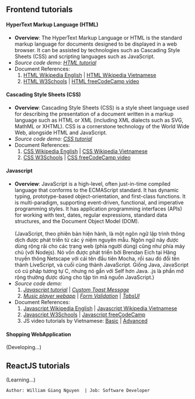 ## Frontend tutorials

#### HyperText Markup Language (HTML)

- **Overview**: The HyperText Markup Language or HTML is the standard markup language for documents designed to be
  displayed in a web browser.
  It can be assisted by technologies such as Cascading Style Sheets (CSS) and scripting languages such as JavaScript.
- _Source code demo:_ [_HTML tutorial_](https://github.com/williamvietnam/ReactJS/tree/main/frontend_tutorials/tutorial/html_tutorial)
- Document References:
    1. [HTML Wikipedia English](https://en.wikipedia.org/wiki/HTML)
       |  [HTML Wikipedia Vietnamese](https://vi.wikipedia.org/wiki/HTML)
    2. [HTML W3Schools](https://www.w3schools.com/html/default.asp)
       |  [HTML freeCodeCamp video](https://www.youtube.com/watch?v=kUMe1FH4CHE&ab_channel=freeCodeCamp.org)

#### Cascading Style Sheets (CSS)

- **Overview**: Cascading Style Sheets (CSS) is a style sheet language used for describing the presentation of a
  document written
  in a markup language such as HTML or XML (including XML dialects such as SVG, MathML or XHTML).
  CSS is a cornerstone technology of the World Wide Web, alongside HTML and JavaScript.
- _Source code demo:_ [_CSS tutorial_](https://github.com/williamvietnam/ReactJS/tree/main/frontend_tutorials/tutorial/css_tutorial)
- Document References:
    1. [CSS Wikipedia English](https://en.wikipedia.org/wiki/CSS)
       |  [CSS Wikipedia Vietnamese](https://vi.wikipedia.org/wiki/CSS)
    2. [CSS W3Schools](https://www.w3schools.com/css)
       | [CSS freeCodeCamp video](https://www.youtube.com/watch?v=OXGznpKZ_sA&ab_channel=freeCodeCamp.org)

#### Javascript

- **Overview**: JavaScript is a high-level, often just-in-time compiled language that conforms to the ECMAScript
  standard.
  It has dynamic typing, prototype-based object-orientation, and first-class functions.
  It is multi-paradigm, supporting event-driven, functional, and imperative programming styles.
  It has application programming interfaces (APIs) for working with text, dates, regular expressions, standard data
  structures, and the Document Object Model (DOM).<br></br>
  (JavaScript, theo phiên bản hiện hành, là một ngôn ngữ lập trình thông dịch được phát triển từ các ý niệm nguyên mẫu.
  Ngôn ngữ này được dùng rộng rãi cho các trang web (phía người dùng) cũng như phía máy chủ (với Nodejs).
  Nó vốn được phát triển bởi Brendan Eich tại Hãng truyền thông Netscape với cái tên đầu tiên Mocha, rồi sau đó đổi tên
  thành LiveScript, và cuối cùng thành JavaScript.
  Giống Java, JavaScript có cú pháp tương tự C, nhưng nó gần với Self hơn Java. .js là phần mở rộng thường được dùng cho
  tập tin mã nguồn JavaScript.)
- _Source code demo:_
    1. [_Javascript tutorial_](https://github.com/williamvietnam/ReactJS/tree/main/frontend_tutorials/tutorial/javascript_tutorial)
       |  [_Custom Toast Message_](https://github.com/williamvietnam/ReactJS/tree/main/frontend_tutorials/tutorial/javascript_tutorial/toast_message)
    2. [_Music player webapp_](https://github.com/williamvietnam/ReactJS/tree/main/frontend_tutorials/tutorial/javascript_tutorial/music_player_webapp)
       | [_Form Validation_](https://github.com/williamvietnam/ReactJS/tree/main/frontend_tutorials/tutorial/javascript_tutorial/form_validation)
       | [_TabsUI_](https://github.com/williamvietnam/ReactJS/tree/main/frontend_tutorials/tutorial/javascript_tutorial/tabsUI)
- Document References:
    1. [Javascript Wikipedia English](https://en.wikipedia.org/wiki/JavaScript)
       |  [Javascript Wikipedia Vietnamese](https://vi.wikipedia.org/wiki/JavaScript)
    2. [Javascript W3Schools](https://www.w3schools.com/js/default.asp)
       | [Javascript freeCodeCamp](https://www.freecodecamp.org/learn/javascript-algorithms-and-data-structures/#basic-javascript)
    3. JS video tutorials by Vietnamese: [Basic](https://fullstack.edu.vn/courses/javascript-co-ban)
       | [Advanced](https://fullstack.edu.vn/courses/javascript-nang-cao)

#### Shopping WebApplication
(Developing...)

## ReactJS tutorials
(Learning...)

``
Author: William Giang Nguyen  | Job: Software Developer
``